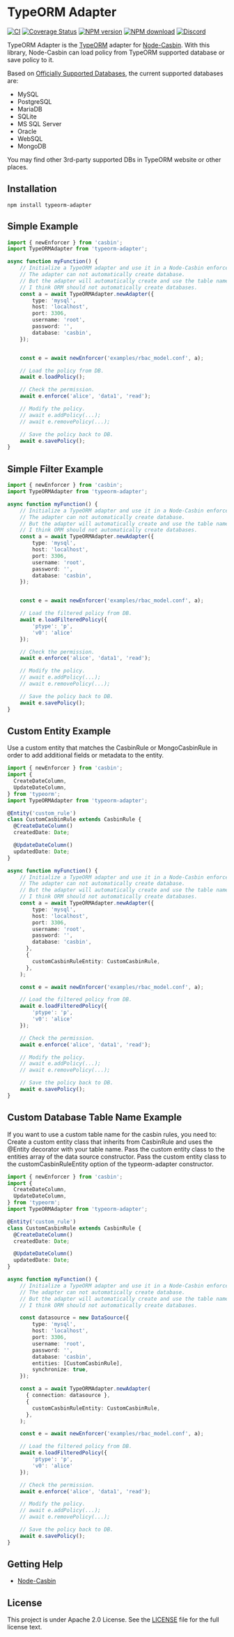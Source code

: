 TypeORM Adapter
====
[![CI](https://github.com/node-casbin/typeorm-adapter/actions/workflows/ci.yml/badge.svg)](https://github.com/node-casbin/typeorm-adapter/actions/workflows/ci.yml)
[![Coverage Status](https://coveralls.io/repos/github/node-casbin/typeorm-adapter/badge.svg?branch=master)](https://coveralls.io/github/node-casbin/typeorm-adapter?branch=master)
[![NPM version][npm-image]][npm-url]
[![NPM download][download-image]][download-url]
[![Discord](https://img.shields.io/discord/1022748306096537660?logo=discord&label=discord&color=5865F2)](https://discord.gg/S5UjpzGZjN)

[npm-image]: https://img.shields.io/npm/v/typeorm-adapter.svg?style=flat-square
[npm-url]: https://npmjs.com/package/typeorm-adapter
[download-image]: https://img.shields.io/npm/dm/typeorm-adapter.svg?style=flat-square
[download-url]: https://npmjs.com/package/typeorm-adapter

TypeORM Adapter is the [TypeORM](https://github.com/typeorm/typeorm) adapter for [Node-Casbin](https://github.com/casbin/node-casbin). With this library, Node-Casbin can load policy from TypeORM supported database or save policy to it.

Based on [Officially Supported Databases](http://typeorm.io), the current supported databases are:

- MySQL
- PostgreSQL
- MariaDB
- SQLite
- MS SQL Server
- Oracle
- WebSQL
- MongoDB 


You may find other 3rd-party supported DBs in TypeORM website or other places.

## Installation

    npm install typeorm-adapter

## Simple Example

```typescript
import { newEnforcer } from 'casbin';
import TypeORMAdapter from 'typeorm-adapter';

async function myFunction() {
    // Initialize a TypeORM adapter and use it in a Node-Casbin enforcer:
    // The adapter can not automatically create database.
    // But the adapter will automatically create and use the table named "casbin_rule".
    // I think ORM should not automatically create databases.  
    const a = await TypeORMAdapter.newAdapter({
        type: 'mysql',
        host: 'localhost',
        port: 3306,
        username: 'root',
        password: '',
        database: 'casbin',
    });


    const e = await newEnforcer('examples/rbac_model.conf', a);

    // Load the policy from DB.
    await e.loadPolicy();

    // Check the permission.
    await e.enforce('alice', 'data1', 'read');

    // Modify the policy.
    // await e.addPolicy(...);
    // await e.removePolicy(...);

    // Save the policy back to DB.
    await e.savePolicy();
}
```

## Simple Filter Example

```typescript
import { newEnforcer } from 'casbin';
import TypeORMAdapter from 'typeorm-adapter';

async function myFunction() {
    // Initialize a TypeORM adapter and use it in a Node-Casbin enforcer:
    // The adapter can not automatically create database.
    // But the adapter will automatically create and use the table named "casbin_rule".
    // I think ORM should not automatically create databases.  
    const a = await TypeORMAdapter.newAdapter({
        type: 'mysql',
        host: 'localhost',
        port: 3306,
        username: 'root',
        password: '',
        database: 'casbin',
    });


    const e = await newEnforcer('examples/rbac_model.conf', a);

    // Load the filtered policy from DB.
    await e.loadFilteredPolicy({
        'ptype': 'p',
        'v0': 'alice'
    });

    // Check the permission.
    await e.enforce('alice', 'data1', 'read');

    // Modify the policy.
    // await e.addPolicy(...);
    // await e.removePolicy(...);

    // Save the policy back to DB.
    await e.savePolicy();
}
```

## Custom Entity Example
Use a custom entity that matches the CasbinRule or MongoCasbinRule in order to add additional fields or metadata to the entity.

```typescript
import { newEnforcer } from 'casbin';
import {
  CreateDateColumn,
  UpdateDateColumn,
} from 'typeorm';
import TypeORMAdapter from 'typeorm-adapter';

@Entity('custom_rule')
class CustomCasbinRule extends CasbinRule {
  @CreateDateColumn()
  createdDate: Date;

  @UpdateDateColumn()
  updatedDate: Date;
}

async function myFunction() {
    // Initialize a TypeORM adapter and use it in a Node-Casbin enforcer:
    // The adapter can not automatically create database.
    // But the adapter will automatically create and use the table named "casbin_rule".
    // I think ORM should not automatically create databases.  
    const a = await TypeORMAdapter.newAdapter({
        type: 'mysql',
        host: 'localhost',
        port: 3306,
        username: 'root',
        password: '',
        database: 'casbin',
      },
      {
        customCasbinRuleEntity: CustomCasbinRule,
      },
    );

    const e = await newEnforcer('examples/rbac_model.conf', a);

    // Load the filtered policy from DB.
    await e.loadFilteredPolicy({
        'ptype': 'p',
        'v0': 'alice'
    });

    // Check the permission.
    await e.enforce('alice', 'data1', 'read');

    // Modify the policy.
    // await e.addPolicy(...);
    // await e.removePolicy(...);

    // Save the policy back to DB.
    await e.savePolicy();
}
```
## Custom Database Table Name Example
If you want to use a custom table name for the casbin rules, you need to:
Create a custom entity class that inherits from CasbinRule and uses the @Entity decorator with your table name.
Pass the custom entity class to the entities array of the data source constructor.
Pass the custom entity class to the customCasbinRuleEntity option of the typeorm-adapter constructor.

```typescript
import { newEnforcer } from 'casbin';
import {
  CreateDateColumn,
  UpdateDateColumn,
} from 'typeorm';
import TypeORMAdapter from 'typeorm-adapter';

@Entity('custom_rule')
class CustomCasbinRule extends CasbinRule {
  @CreateDateColumn()
  createdDate: Date;

  @UpdateDateColumn()
  updatedDate: Date;
}

async function myFunction() {
    // Initialize a TypeORM adapter and use it in a Node-Casbin enforcer:
    // The adapter can not automatically create database.
    // But the adapter will automatically create and use the table named "casbin_rule".
    // I think ORM should not automatically create databases.  

    const datasource = new DataSource({
        type: 'mysql',
        host: 'localhost',
        port: 3306,
        username: 'root',
        password: '',
        database: 'casbin',
        entities: [CustomCasbinRule],
        synchronize: true,
    });

    const a = await TypeORMAdapter.newAdapter(
      { connection: datasource },
      {
        customCasbinRuleEntity: CustomCasbinRule,
      },
    );

    const e = await newEnforcer('examples/rbac_model.conf', a);

    // Load the filtered policy from DB.
    await e.loadFilteredPolicy({
        'ptype': 'p',
        'v0': 'alice'
    });

    // Check the permission.
    await e.enforce('alice', 'data1', 'read');

    // Modify the policy.
    // await e.addPolicy(...);
    // await e.removePolicy(...);

    // Save the policy back to DB.
    await e.savePolicy();
}
```

## Getting Help

- [Node-Casbin](https://github.com/casbin/node-casbin)

## License

This project is under Apache 2.0 License. See the [LICENSE](LICENSE) file for the full license text.
